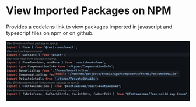 # View Imported Packages on NPM

Provides a codelens link to view packages imported in javascript and typescript
files on npm or on github.

!["Screen shot for Open Imported Packages on NPM"](./screenshots/1.png)
